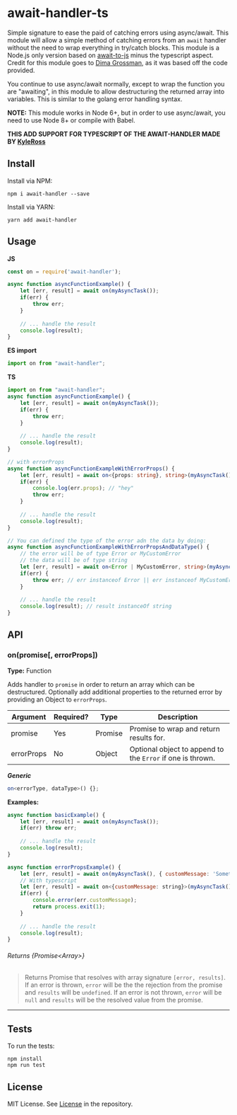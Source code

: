 # await-handler-ts

Simple signature to ease the paid of catching errors using async/await. This module will allow a simple method of catching errors from an `await` handler without the need to wrap everything in try/catch blocks. This module is a Node.js only version based on [await-to-js](https://github.com/scopsy/await-to-js) minus the typescript aspect. Credit for this module goes to [Dima Grossman](http://blog.grossman.io/how-to-write-async-await-without-try-catch-blocks-in-javascript/), as it was based off the code provided.

You continue to use async/await normally, except to wrap the function you are "awaiting", in this module to allow destructuring the returned array into variables. This is similar to the golang error handling syntax.

**NOTE:** This module works in Node 6+, but in order to use async/await, you need to use Node 8+ or compile with Babel.

**THIS ADD SUPPORT FOR TYPESCRIPT OF THE AWAIT-HANDLER MADE BY [KyleRoss](https://github.com/KyleRoss)**

## Install
Install via NPM:
```
npm i await-handler --save
```
Install via YARN:
```
yarn add await-handler
```

## Usage
**JS**
```js
const on = require('await-handler');

async function asyncFunctionExample() {
    let [err, result] = await on(myAsyncTask());
    if(err) {
        throw err;
    }
    
    // ... handle the result
    console.log(result);
}
```
**ES import**
```js
import on from "await-handler";
```
**TS**
```ts
import on from "await-handler";
async function asyncFunctionExample() {
    let [err, result] = await on(myAsyncTask());
    if(err) {
        throw err;
    }
    
    // ... handle the result
    console.log(result);
}

// with errorProps
async function asyncFunctionExampleWithErrorProps() {
    let [err, result] = await on<{props: string}, string>(myAsyncTask(), {props: "hey"});
    if(err) {
        console.log(err.props); // "hey"
        throw err;
    }
    
    // ... handle the result
    console.log(result);
}

// You can defined the type of the error adn the data by doing: 
async function asyncFunctionExampleWithErrorPropsAndDataType() {
    // the error will be of type Error or MyCustomError
    // the data will be of type string
    let [err, result] = await on<Error | MyCustomError, string>(myAsyncTask());
    if(err) {
        throw err; // err instanceof Error || err instanceof MyCustomError
    }
    
    // ... handle the result
    console.log(result); // result instanceOf string
}
```

## API

### on(promise[, errorProps])
**Type:** Function

Adds handler to `promise` in order to return an array which can be destructured. Optionally add additional properties to the returned error by providing an Object to `errorProps`.

| Argument   | Required? | Type    | Description                                                |
|------------|-----------|---------|------------------------------------------------------------|
| promise    | Yes       | Promise | Promise to wrap and return results for.                    |
| errorProps | No        | Object  | Optional object to append to the `Error` if one is thrown. |

***Generic***
```ts
on<errorType, dataType>() {};
```
**Examples:**
```js
async function basicExample() {
    let [err, result] = await on(myAsyncTask());
    if(err) throw err;
    
    // ... handle the result
    console.log(result);
}

async function errorPropsExample() {
    let [err, result] = await on(myAsyncTask(), { customMessage: 'Something failed!' });
    // With typescript
    let [err, result] = await on<{customMessage: string}>(myAsyncTask(), { customMessage: 'Something failed!' })
    if(err) {
        console.error(err.customMessage);
        return process.exit(1);
    }
    
    // ... handle the result
    console.log(result);
}
```

###### Returns _{Promise&lt;Array&gt;}_
> Returns Promise that resolves with array signature `[error, results]`. If an error is thrown, `error` will be the the rejection from the promise and `results` will be `undefined`. If an error is not thrown, `error` will be `null` and `results` will be the resolved value from the promise.

---

## Tests
To run the tests:

```
npm install
npm run test
```

## License
MIT License. See [License](https://github.com/KyleRoss/await-handler/blob/master/LICENSE) in the repository.
